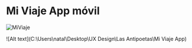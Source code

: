 # Mi Viaje App móvil

![MiViaje](http://www.dropbox.com/s/q178qo8vi5rsk4j/Portada%20Readme-01.jpg?dl=0)


![Alt text](C:\Users\natal\Desktop\UX Design\Las Antipoetas\Mi Viaje App)
